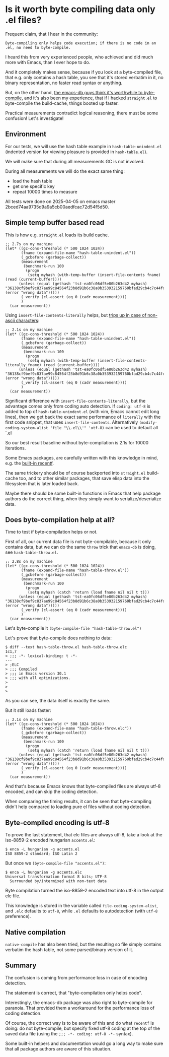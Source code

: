 # Is it worth byte compiling data only .el files?

Frequent claim, that I hear in the community:

```
Byte-compiling only helps code execution; if there is no code in an .el, no need to byte-compile.
```

I heard this from very experienced people, who achieved and did much more with Emacs, than I ever hope to do.

And it completely makes sense, because if you look at a byte-compiled file, that e.g. only contains a hash table, you see that it's stored verbatim in it, no binary representation, no faster read syntax or anything.

But, on the other hand, [the emacs-db guys think it's worthwhile to byte-compile](https://github.com/nicferrier/emacs-db/blob/b3a423fb8e72f9013009cbe033d654df2ce31438/db.el#L205), and it's also been my experience, that if I hacked `straight.el` to byte-compile the build-cache, things booted up faster.

Practical measurements contradict logical reasoning, there must be some confusion!  Let's investigate!

## Environment

For our tests, we will use the hash table example in `hash-table-unindent.el` (indented version for viewing pleasure is provided in `hash-table.el`).

We will make sure that during all measurements GC is not involved.

During all measurements we will do the exact same thing:
  - load the hash table
  - get one specific key
  - repeat 10000 times to measure

All tests were done on 2025-04-05 on emacs master 2bced74aa9735d9a9a5cb00aedfcac72d54f5d50.

## Simple temp buffer based read

This is how e.g. `straight.el` loads its build cache.

```emacs-lisp
;; 2.7s on my machine
(let* ((gc-cons-threshold (* 500 1024 1024))
       (fname (expand-file-name "hash-table-unindent.el"))
       (_gcbefore (garbage-collect))
       (measurement
        (benchmark-run 100
         (progn
          (setq myhash (with-temp-buffer (insert-file-contents fname) (read (current-buffer))))
	  (unless (equal (gethash 'tst-ea0fc06df5e80b263d42 myhash) "36138cf9bef9c837ae99c84564f23b8d91b6c38a0b353932159760bfad29cb4c7c44fde9b2d9392d6db19ce3449744a04d9203e884e8fc7b6633a71fe42e19be27b56ede19ad0e4572c4dfb9a45aa5578cfc5c053b4b4e65d5c40967a4b8bd490099462f") (error "wrong data")))))
       (_verify (cl-assert (eq 0 (cadr measurement))))
       )
  (car measurement))
```

Using `insert-file-contents-literally` helps, but [trips up in case of non-ascii characters](https://github.com/radian-software/straight.el/issues/780):

```emacs-lisp
;; 2.1s on my machine
(let* ((gc-cons-threshold (* 500 1024 1024))
       (fname (expand-file-name "hash-table-unindent.el"))
       (_gcbefore (garbage-collect))
       (measurement
        (benchmark-run 100
         (progn
          (setq myhash (with-temp-buffer (insert-file-contents-literally fname) (read (current-buffer))))
	  (unless (equal (gethash 'tst-ea0fc06df5e80b263d42 myhash) "36138cf9bef9c837ae99c84564f23b8d91b6c38a0b353932159760bfad29cb4c7c44fde9b2d9392d6db19ce3449744a04d9203e884e8fc7b6633a71fe42e19be27b56ede19ad0e4572c4dfb9a45aa5578cfc5c053b4b4e65d5c40967a4b8bd490099462f") (error "wrong data")))))
       (_verify (cl-assert (eq 0 (cadr measurement))))
       )
  (car measurement))
```

Significant difference with `insert-file-contents-literally`, but the advantage comes only from coding auto detection.
If `coding: utf-8` is added to top of `hash-table-unindent.el` (with vim, Emacs cannot edit long lines), then we get back the exact same performance of `literally` with the first code snippet, that uses `insert-file-contents`.
Alternatively `(modify-coding-system-alist 'file "\\.el\\'" 'utf-8)` can be used to default all `.el

So our best result baseline without byte-compilation is 2.1s for 10000 iterations.

Some Emacs packages, are carefully written with this knowledge in mind, e.g. the [built-in recentf](https://github.com/emacs-mirror/emacs/blob/2bced74aa9735d9a9a5cb00aedfcac72d54f5d50/lisp/recentf.el#L1341).

The same trickery should be of course backported into `straight.el` build-cache too, and to other similar packages, that save elisp data into the filesystem that is later loaded back.

Maybe there should be some built-in functions in Emacs that help package authors do the correct thing, when they simply want to serialize/deserialize data.

## Does byte-compilation help at all?

Time to test if byte-compilation helps or not.

First of all, our current data file is not byte-compilable, because it only contains data, but we can do the same `throw` trick that `emacs-db` is doing, see `hash-table-throw.el`.

```emacs-lisp
;; 2.8s on my machine
(let* ((gc-cons-threshold (* 500 1024 1024))
       (fname (expand-file-name "hash-table-throw.el"))
       (_gcbefore (garbage-collect))
       (measurement
        (benchmark-run 100
         (progn
          (setq myhash (catch 'return (load fname nil nil t t)))
	  (unless (equal (gethash 'tst-ea0fc06df5e80b263d42 myhash) "36138cf9bef9c837ae99c84564f23b8d91b6c38a0b353932159760bfad29cb4c7c44fde9b2d9392d6db19ce3449744a04d9203e884e8fc7b6633a71fe42e19be27b56ede19ad0e4572c4dfb9a45aa5578cfc5c053b4b4e65d5c40967a4b8bd490099462f") (error "wrong data")))))
       (_verify (cl-assert (eq 0 (cadr measurement))))
       )
  (car measurement))
```

Let's byte-compile it ` (byte-compile-file "hash-table-throw.el") `

Let's prove that byte-compile does nothing to data:
```
$ diff --text hash-table-throw.el hash-table-throw.elc
1c1,7
< ;;; -*- lexical-binding: t -*-
---
> ;ELC
> ;;; Compiled
> ;;; in Emacs version 30.1
> ;;; with all optimizations.
>
>
>
```

As you can see, the data itself is exactly the same.

But it still loads faster:
```emacs-lisp
;; 2.1s on my machine
(let* ((gc-cons-threshold (* 500 1024 1024))
       (fname (expand-file-name "hash-table-throw.elc"))
       (_gcbefore (garbage-collect))
       (measurement
        (benchmark-run 100
         (progn
          (setq myhash (catch 'return (load fname nil nil t t)))
	  (unless (equal (gethash 'tst-ea0fc06df5e80b263d42 myhash) "36138cf9bef9c837ae99c84564f23b8d91b6c38a0b353932159760bfad29cb4c7c44fde9b2d9392d6db19ce3449744a04d9203e884e8fc7b6633a71fe42e19be27b56ede19ad0e4572c4dfb9a45aa5578cfc5c053b4b4e65d5c40967a4b8bd490099462f") (error "wrong data")))))
       (_verify (cl-assert (eq 0 (cadr measurement))))
       )
  (car measurement))
```

And that's because Emacs knows that byte-compiled files are always utf-8 encoded, and can skip the coding detection.

When comparing the timing results, it can be seen that byte-compiling didn't help compared to loading pure el files without coding detection.

## Byte-compiled encoding is utf-8

To prove the last statement, that elc files are always utf-8, take a look at the iso-8859-2 encoded hungarian `accents.el`:

```
$ enca -L hungarian -g accents.el
ISO 8859-2 standard; ISO Latin 2
```

But once we ` (byte-compile-file "accents.el") `:

```
$ enca -L hungarian -g accents.elc
Universal transformation format 8 bits; UTF-8
  Surrounded by/intermixed with non-text data
```

Byte compilation turned the iso-8859-2 encoded text into utf-8 in the output elc file.

This knowledge is stored in the variable called `file-coding-system-alist`, and `.elc` defaults to `utf-8`, while `.el` defaults to autodetection (with `utf-8` preference).

## Native compilation

`native-compile` has also been tried, but the resulting so file simply contains verbatim the hash table, not some parsed/binary version of it.

## Summary

The confusion is coming from performance loss in case of encoding detection.

The statement is correct, that "byte-compilation only helps code".

Interestingly, the emacs-db package was also right to byte-compile for paranoia.  That provided them a workaround for the performance loss of coding detection.

Of course, the correct way is to be aware of this and do what `recentf` is doing: do not byte-compile, but specify fixed utf-8 coding at the top of the saved data file (using the `;;; -*- coding: utf-8 -*-` syntax).

Some built-in helpers and documentation would go a long way to make sure that all package authors are aware of this situation.
